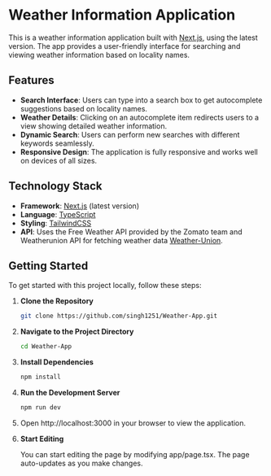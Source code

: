 # Weather Information Application

This is a weather information application built with [Next.js](https://nextjs.org/), using the latest version. The app provides a user-friendly interface for searching and viewing weather information based on locality names.

## Features

- **Search Interface**: Users can type into a search box to get autocomplete suggestions based on locality names.
- **Weather Details**: Clicking on an autocomplete item redirects users to a view showing detailed weather information.
- **Dynamic Search**: Users can perform new searches with different keywords seamlessly.
- **Responsive Design**: The application is fully responsive and works well on devices of all sizes.

## Technology Stack

- **Framework**: [Next.js](https://nextjs.org/) (latest version)
- **Language**: [TypeScript](https://www.typescriptlang.org/)
- **Styling**: [TailwindCSS](https://tailwindcss.com/)
- **API**: Uses the Free Weather API provided by the Zomato team and Weatherunion API for fetching weather data [Weather-Union](https://www.weatherunion.com/).

## Getting Started

To get started with this project locally, follow these steps:

1. **Clone the Repository**

   ```bash
   git clone https://github.com/singh1251/Weather-App.git
   ```

2. **Navigate to the Project Directory**

   ```bash
   cd Weather-App
   ```

3. **Install Dependencies**

   ```bash
   npm install
   ```

4. **Run the Development Server**

   ```bash
   npm run dev
   ```

5. Open http://localhost:3000 in your browser to view the application.

6. **Start Editing**

   You can start editing the page by modifying app/page.tsx. The page auto-updates as you make changes.
